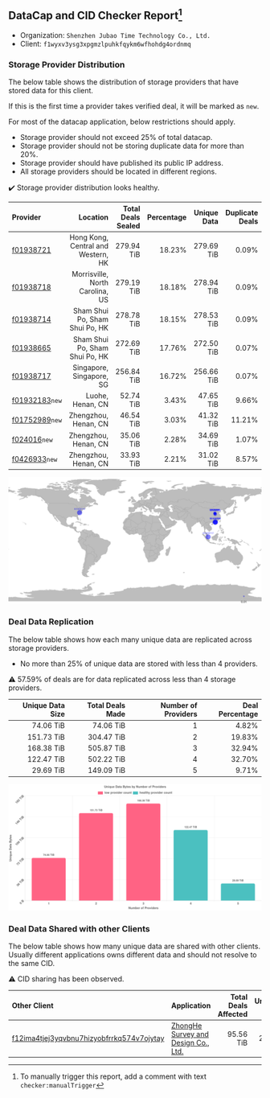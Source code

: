 ## DataCap and CID Checker Report[^1]
 - Organization: `Shenzhen Jubao Time Technology Co., Ltd.`
 - Client: `f1wyxv3ysg3xpgmzlpuhkfqykm6wfhohdg4ordnmq`
### Storage Provider Distribution
The below table shows the distribution of storage providers that have stored data for this client.

If this is the first time a provider takes verified deal, it will be marked as `new`.

For most of the datacap application, below restrictions should apply.
 - Storage provider should not exceed 25% of total datacap.
 - Storage provider should not be storing duplicate data for more than 20%.
 - Storage provider should have published its public IP address.
 - All storage providers should be located in different regions.

✔️ Storage provider distribution looks healthy.

| Provider                                                    |                           Location | Total Deals Sealed | Percentage | Unique Data | Duplicate Deals |
| :---------------------------------------------------------- | ---------------------------------: | -----------------: | ---------: | ----------: | --------------: |
| [f01938721](https://filfox.info/en/address/f01938721)       | Hong Kong, Central and Western, HK |         279.94 TiB |     18.23% |  279.69 TiB |           0.09% |
| [f01938718](https://filfox.info/en/address/f01938718)       |    Morrisville, North Carolina, US |         279.19 TiB |     18.18% |  278.94 TiB |           0.09% |
| [f01938714](https://filfox.info/en/address/f01938714)       |     Sham Shui Po, Sham Shui Po, HK |         278.78 TiB |     18.15% |  278.53 TiB |           0.09% |
| [f01938665](https://filfox.info/en/address/f01938665)       |     Sham Shui Po, Sham Shui Po, HK |         272.69 TiB |     17.76% |  272.50 TiB |           0.07% |
| [f01938717](https://filfox.info/en/address/f01938717)       |           Singapore, Singapore, SG |         256.84 TiB |     16.72% |  256.66 TiB |           0.07% |
| [f01932183](https://filfox.info/en/address/f01932183)`new`  |                   Luohe, Henan, CN |          52.74 TiB |      3.43% |   47.65 TiB |           9.66% |
| [f01752989](https://filfox.info/en/address/f01752989)`new`  |               Zhengzhou, Henan, CN |          46.54 TiB |      3.03% |   41.32 TiB |          11.21% |
| [f024016](https://filfox.info/en/address/f024016)`new`      |               Zhengzhou, Henan, CN |          35.06 TiB |      2.28% |   34.69 TiB |           1.07% |
| [f0426933](https://filfox.info/en/address/f0426933)`new`    |               Zhengzhou, Henan, CN |          33.93 TiB |      2.21% |   31.02 TiB |           8.57% |

![Provider Distribution](https://raw.githubusercontent.com/data-preservation-programs/filplus-checker-assets/main/filecoin-project/filecoin-plus-large-datasets/issues/541/1671097486321.png)
### Deal Data Replication
The below table shows how each many unique data are replicated across storage providers.
- No more than 25% of unique data are stored with less than 4 providers.

⚠️ 57.59% of deals are for data replicated across less than 4 storage providers.

| Unique Data Size | Total Deals Made | Number of Providers | Deal Percentage |
| ---------------: | ---------------: | ------------------: | --------------: |
|        74.06 TiB |        74.06 TiB |                   1 |           4.82% |
|       151.73 TiB |       304.47 TiB |                   2 |          19.83% |
|       168.38 TiB |       505.87 TiB |                   3 |          32.94% |
|       122.47 TiB |       502.22 TiB |                   4 |          32.70% |
|        29.69 TiB |       149.09 TiB |                   5 |           9.71% |

![Replication Distribution](https://raw.githubusercontent.com/data-preservation-programs/filplus-checker-assets/main/filecoin-project/filecoin-plus-large-datasets/issues/541/1671097487226.png)
### Deal Data Shared with other Clients
The below table shows how many unique data are shared with other clients.
Usually different applications owns different data and should not resolve to the same CID.

⚠️ CID sharing has been observed.

| Other Client                                                                                                          | Application                                                                                                          | Total Deals Affected | Unique CIDs |        Verifier |
| :-------------------------------------------------------------------------------------------------------------------- | :------------------------------------------------------------------------------------------------------------------- | -------------------: | ----------: | --------------: |
| [f12ima4tjej3yqvbnu7hizyobfrrkq574v7ojytay](https://filfox.info/en/address/f12ima4tjej3yqvbnu7hizyobfrrkq574v7ojytay) | [ZhongHe Survey and Design Co\., Ltd\.](https://github.com/filecoin-project/filecoin-plus-large-datasets/issues/310) |            95.56 TiB |       2,121 | LDN v3 multisig |

[^1]: To manually trigger this report, add a comment with text `checker:manualTrigger`
